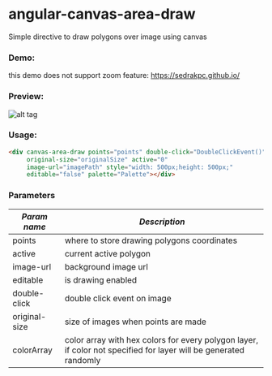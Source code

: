 # angular-canvas-area-draw

Simple directive to draw polygons over image using canvas

### Demo: 
 this demo does not support zoom feature: https://sedrakpc.github.io/

### Preview:
![alt tag](https://user-images.githubusercontent.com/6464002/134110411-d8397ae1-9d2d-4fd9-bceb-d6c557ad5026.png)

### Usage:

```html
<div canvas-area-draw points="points" double-click="DoubleClickEvent()"
     original-size="originalSize" active="0"
     image-url="imagePath" style="width: 500px;height: 500px;"
     editable="false" palette="Palette"></div>

```
### Parameters

_Param name_    | _Description_ 
----------------|---------------
points          | where to store drawing polygons coordinates 
active          | current active polygon
image-url       | background image url
editable        | is drawing enabled
double-click    | double click event on image
original-size   | size of images when points are made
colorArray      | color array with hex colors for every polygon layer, if color not specified for layer will be generated randomly
